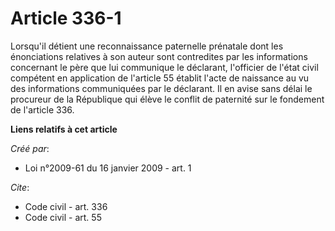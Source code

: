 # Article 336-1

Lorsqu'il détient une reconnaissance paternelle prénatale dont les énonciations relatives à son auteur sont contredites par
les informations concernant le père que lui communique le déclarant, l'officier de l'état civil compétent en application de
l'article 55 établit l'acte de naissance au vu des informations communiquées par le déclarant. Il en avise sans délai le
procureur de la République qui élève le conflit de paternité sur le fondement de l'article 336.

**Liens relatifs à cet article**

_Créé par_:

  - Loi n°2009-61 du 16 janvier 2009 - art. 1

_Cite_:

  - Code civil - art. 336
  - Code civil - art. 55
